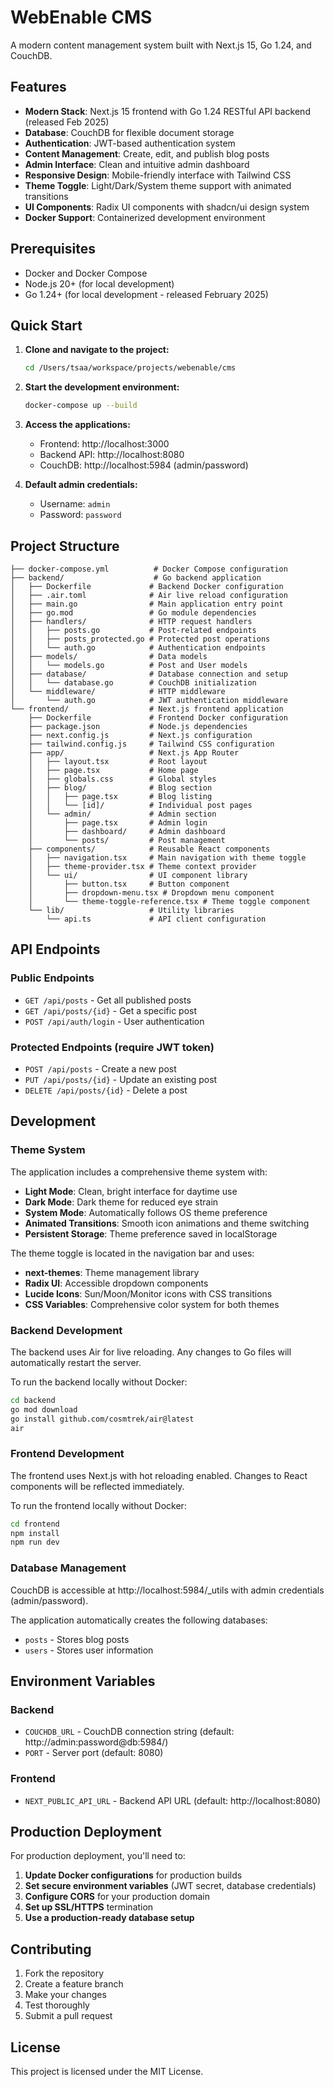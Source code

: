 # WebEnable CMS

A modern content management system built with Next.js 15, Go 1.24, and CouchDB.

## Features

- **Modern Stack**: Next.js 15 frontend with Go 1.24 RESTful API backend (released Feb 2025)
- **Database**: CouchDB for flexible document storage
- **Authentication**: JWT-based authentication system
- **Content Management**: Create, edit, and publish blog posts
- **Admin Interface**: Clean and intuitive admin dashboard
- **Responsive Design**: Mobile-friendly interface with Tailwind CSS
- **Theme Toggle**: Light/Dark/System theme support with animated transitions
- **UI Components**: Radix UI components with shadcn/ui design system
- **Docker Support**: Containerized development environment

## Prerequisites

- Docker and Docker Compose
- Node.js 20+ (for local development)
- Go 1.24+ (for local development - released February 2025)

## Quick Start

1. **Clone and navigate to the project:**
   ```bash
   cd /Users/tsaa/workspace/projects/webenable/cms
   ```

2. **Start the development environment:**
   ```bash
   docker-compose up --build
   ```

3. **Access the applications:**
   - Frontend: http://localhost:3000
   - Backend API: http://localhost:8080
   - CouchDB: http://localhost:5984 (admin/password)

4. **Default admin credentials:**
   - Username: `admin`
   - Password: `password`

## Project Structure

```
├── docker-compose.yml          # Docker Compose configuration
├── backend/                    # Go backend application
│   ├── Dockerfile             # Backend Docker configuration
│   ├── .air.toml              # Air live reload configuration
│   ├── main.go                # Main application entry point
│   ├── go.mod                 # Go module dependencies
│   ├── handlers/              # HTTP request handlers
│   │   ├── posts.go           # Post-related endpoints
│   │   ├── posts_protected.go # Protected post operations
│   │   └── auth.go            # Authentication endpoints
│   ├── models/                # Data models
│   │   └── models.go          # Post and User models
│   ├── database/              # Database connection and setup
│   │   └── database.go        # CouchDB initialization
│   └── middleware/            # HTTP middleware
│       └── auth.go            # JWT authentication middleware
└── frontend/                  # Next.js frontend application
    ├── Dockerfile             # Frontend Docker configuration
    ├── package.json           # Node.js dependencies
    ├── next.config.js         # Next.js configuration
    ├── tailwind.config.js     # Tailwind CSS configuration
    ├── app/                   # Next.js App Router
    │   ├── layout.tsx         # Root layout
    │   ├── page.tsx           # Home page
    │   ├── globals.css        # Global styles
    │   ├── blog/              # Blog section
    │   │   ├── page.tsx       # Blog listing
    │   │   └── [id]/          # Individual post pages
    │   └── admin/             # Admin section
    │       ├── page.tsx       # Admin login
    │       ├── dashboard/     # Admin dashboard
    │       └── posts/         # Post management
    ├── components/            # Reusable React components
    │   ├── navigation.tsx     # Main navigation with theme toggle
    │   ├── theme-provider.tsx # Theme context provider
    │   └── ui/                # UI component library
    │       ├── button.tsx     # Button component
    │       ├── dropdown-menu.tsx # Dropdown menu component
    │       └── theme-toggle-reference.tsx # Theme toggle component
    └── lib/                   # Utility libraries
        └── api.ts             # API client configuration
```

## API Endpoints

### Public Endpoints
- `GET /api/posts` - Get all published posts
- `GET /api/posts/{id}` - Get a specific post
- `POST /api/auth/login` - User authentication

### Protected Endpoints (require JWT token)
- `POST /api/posts` - Create a new post
- `PUT /api/posts/{id}` - Update an existing post
- `DELETE /api/posts/{id}` - Delete a post

## Development

### Theme System

The application includes a comprehensive theme system with:

- **Light Mode**: Clean, bright interface for daytime use
- **Dark Mode**: Dark theme for reduced eye strain
- **System Mode**: Automatically follows OS theme preference
- **Animated Transitions**: Smooth icon animations and theme switching
- **Persistent Storage**: Theme preference saved in localStorage

The theme toggle is located in the navigation bar and uses:
- **next-themes**: Theme management library
- **Radix UI**: Accessible dropdown components
- **Lucide Icons**: Sun/Moon/Monitor icons with CSS transitions
- **CSS Variables**: Comprehensive color system for both themes

### Backend Development

The backend uses Air for live reloading. Any changes to Go files will automatically restart the server.

To run the backend locally without Docker:
```bash
cd backend
go mod download
go install github.com/cosmtrek/air@latest
air
```

### Frontend Development

The frontend uses Next.js with hot reloading enabled. Changes to React components will be reflected immediately.

To run the frontend locally without Docker:
```bash
cd frontend
npm install
npm run dev
```

### Database Management

CouchDB is accessible at http://localhost:5984/_utils with admin credentials (admin/password).

The application automatically creates the following databases:
- `posts` - Stores blog posts
- `users` - Stores user information

## Environment Variables

### Backend
- `COUCHDB_URL` - CouchDB connection string (default: http://admin:password@db:5984/)
- `PORT` - Server port (default: 8080)

### Frontend
- `NEXT_PUBLIC_API_URL` - Backend API URL (default: http://localhost:8080)

## Production Deployment

For production deployment, you'll need to:

1. **Update Docker configurations** for production builds
2. **Set secure environment variables** (JWT secret, database credentials)
3. **Configure CORS** for your production domain
4. **Set up SSL/HTTPS** termination
5. **Use a production-ready database setup**

## Contributing

1. Fork the repository
2. Create a feature branch
3. Make your changes
4. Test thoroughly
5. Submit a pull request

## License

This project is licensed under the MIT License.
